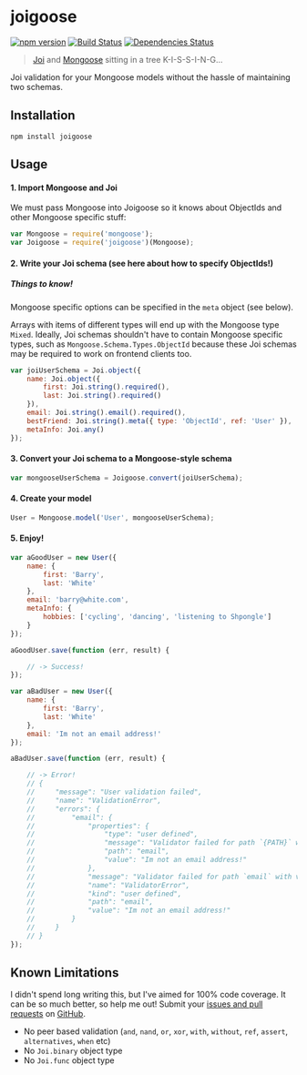 # joigoose

[![npm version](http://img.shields.io/npm/v/joigoose.svg)](https://npmjs.org/package/joigoose)
[![Build Status](https://travis-ci.org/yoitsro/joigoose.svg)](https://travis-ci.org/yoitsro/joigoose)
[![Dependencies Status](https://david-dm.org/yoitsro/joigoose.svg)](https://david-dm.org/yoitsro/joigoose)

> [Joi](https://github.com/hapijs/joi) and [Mongoose](http://mongoosejs.com/) sitting in a tree K-I-S-S-I-N-G...


Joi validation for your Mongoose models without the hassle of maintaining two schemas.

## Installation

```
npm install joigoose
```

## Usage

#### 1. Import Mongoose and Joi
We must pass Mongoose into Joigoose so it knows about ObjectIds and other Mongoose specific stuff:
```javascript
var Mongoose = require('mongoose');
var Joigoose = require('joigoose')(Mongoose);
```

#### 2. Write your Joi schema (see here about how to specify ObjectIds!)

##### Things to know!
Mongoose specific options can be specified in the `meta` object (see below).

Arrays with items of different types will end up with the Mongoose type `Mixed`.
Ideally, Joi schemas shouldn't have to contain Mongoose specific types, such as `Mongoose.Schema.Types.ObjectId` because these Joi schemas may be required to work on frontend clients too.

```javascript
var joiUserSchema = Joi.object({
    name: Joi.object({
        first: Joi.string().required(),
        last: Joi.string().required()
    }),
    email: Joi.string().email().required(),
    bestFriend: Joi.string().meta({ type: 'ObjectId', ref: 'User' }),
    metaInfo: Joi.any()
});
```

#### 3. Convert your Joi schema to a Mongoose-style schema
```javascript
var mongooseUserSchema = Joigoose.convert(joiUserSchema);
```

#### 4. Create your model
```javascript
User = Mongoose.model('User', mongooseUserSchema);
```
#### 5. Enjoy!
```javascript
var aGoodUser = new User({
    name: {
        first: 'Barry',
        last: 'White'
    },
    email: 'barry@white.com',
    metaInfo: {
        hobbies: ['cycling', 'dancing', 'listening to Shpongle']
    }
});

aGoodUser.save(function (err, result) {

    // -> Success!
});

var aBadUser = new User({
    name: {
        first: 'Barry',
        last: 'White'
    },
    email: 'Im not an email address!'
});

aBadUser.save(function (err, result) {

    // -> Error!
    // {
    //     "message": "User validation failed",
    //     "name": "ValidationError",
    //     "errors": {
    //         "email": {
    //             "properties": {
    //                 "type": "user defined",
    //                 "message": "Validator failed for path `{PATH}` with value `{VALUE}`",
    //                 "path": "email",
    //                 "value": "Im not an email address!"
    //             },
    //             "message": "Validator failed for path `email` with value `Im not an email address!`",
    //             "name": "ValidatorError",
    //             "kind": "user defined",
    //             "path": "email",
    //             "value": "Im not an email address!"
    //         }
    //     }
    // }
});
```

## Known Limitations
I didn't spend long writing this, but I've aimed for 100% code coverage. It can be so much better, so help me out!
Submit your [issues and pull requests](https://github.com/yoitsro/joigoose/issues) on [GitHub](https://github.com/yoitsro/joigoose).

 - No peer based validation (`and`, `nand`, `or`, `xor`, `with`, `without`, `ref`, `assert`, `alternatives`, `when` etc)
 - No `Joi.binary` object type
 - No `Joi.func` object type
